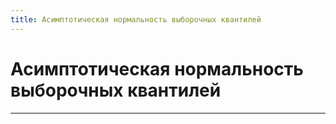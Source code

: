 ```yaml
---
title: Асимптотическая нормальность выборочных квантилей
---
```


# Асимптотическая нормальность выборочных квантилей
---